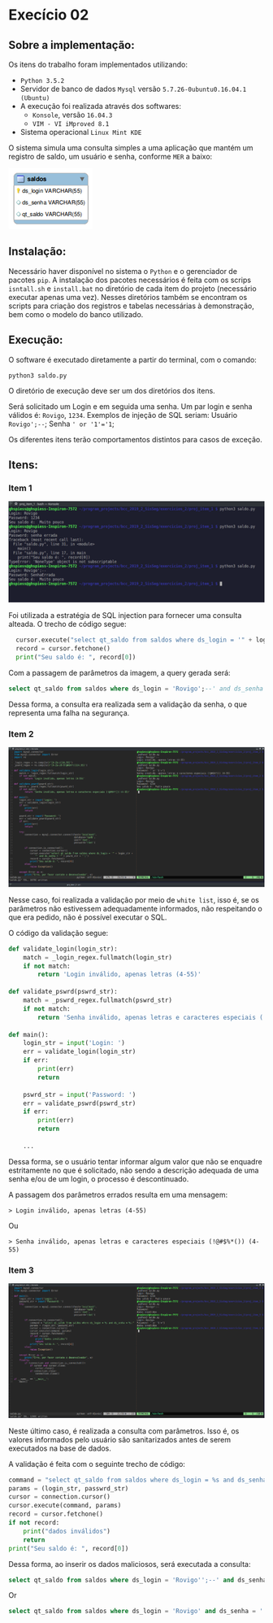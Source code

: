 # Execício 02

## Sobre a implementação:
Os itens do trabalho foram implementados utilizando:
- `Python 3.5.2`
- Servidor de banco de dados `Mysql` versão `5.7.26-0ubuntu0.16.04.1 (Ubuntu)`
- A execução foi realizada através dos softwares:
  - `Konsole`, versão `16.04.3`
  - `VIM - VI iMproved 8.1`
- Sistema operacional `Linux Mint KDE`

O sistema simula uma consulta simples a uma aplicação que mantém um registro de
  saldo, um usuário e senha, conforme `MER` a baixo:

![MER do banco de exemplo](proj_item_1/sql_model.png)

## Instalação:

Necessário haver disponível no sistema o `Python` e o gerenciador de pacotes
`pip`. A instalação dos pacotes necessários é feita com os scrips `isntall.sh`
e `install.bat` no diretório de cada item do projeto (necessário executar
apenas uma vez). Nesses diretórios também se encontram os scripts para criação
dos registros e tabelas necessárias à demonstração, bem como o modelo do banco
utilizado.

## Execução:

O software é executado diretamente a partir do terminal, com o comando:

```shell
python3 saldo.py
```

O diretório de execução deve ser um dos diretórios dos itens.

Será solicitado um Login e em seguida uma senha. Um par login e senha válidos
é: `Rovigo`, `1234`. Exemplos de injeção de SQL seriam: Usuário `Rovigo';--`;
Senha `' or '1'='1`;

Os diferentes itens terão comportamentos distintos para casos de exceção.

## Itens:

### Item 1
![Tela do console, sql injection](proj_item_1/Evidencia.png)

Foi utilizada a estratégia de SQL injection para fornecer uma consulta alteada.
O trecho de código segue:
```python
  cursor.execute("select qt_saldo from saldos where ds_login = '" + login_str + "' and ds_senha = '" + passwrd_str + "';")
  record = cursor.fetchone()
  print("Seu saldo é: ", record[0])
```

Com a passagem de parâmetros da imagem, a query gerada será:
```SQL
select qt_saldo from saldos where ds_login = 'Rovigo';--' and ds_senha = '';
```

Dessa forma, a consulta era realizada sem a validação da senha, o que
representa uma falha na segurança.

### Item 2
![Tela do console, validação com white list](proj_item_2/Evidencia.png)

Nesse caso, foi realizada a validação por meio de `white list`, isso é, se os
parâmetros não estivessem adequadamente informados, não respeitando o que era
pedido, não é possível executar o SQL.

O código da validação segue:
```python
def validate_login(login_str):
    match = _login_regex.fullmatch(login_str)
    if not match:
        return 'Login inválido, apenas letras (4-55)'

def validate_pswrd(pswrd_str):
    match = _pswrd_regex.fullmatch(pswrd_str)
    if not match:
        return 'Senha inválido, apenas letras e caracteres especiais (!@#$%*()) (4-55)'

def main():
    login_str = input('Login: ')
    err = validate_login(login_str)
    if err:
        print(err)
        return

    pswrd_str = input('Password: ')
    err = validate_pswrd(pswrd_str)
    if err:
        print(err)
        return

    ...

```

Dessa forma, se o usuário tentar informar algum valor que não se enquadre
estritamente no que é solicitado, não sendo a descrição adequada de uma senha
e/ou de um login, o processo é descontinuado. 

A passagem dos parâmetros errados resulta em uma mensagem:
```shell
> Login inválido, apenas letras (4-55)
```

Ou

```shell
> Senha inválido, apenas letras e caracteres especiais (!@#$%*()) (4-55)
```

### Item 3
![Tela do console, validação com consulta parametrizada](proj_item_3/Evidencia.png)

Neste último caso, é realizada a consulta com parâmetros. Isso é, os valores
informados pelo usuário são sanitarizados antes de serem executados na base de
dados.

A validação é feita com o seguinte trecho de código:
```python
command = "select qt_saldo from saldos where ds_login = %s and ds_senha = %s;"
params = (login_str, passwrd_str)
cursor = connection.cursor()
cursor.execute(command, params)
record = cursor.fetchone()
if not record:
    print("dados inválidos")
    return
print("Seu saldo é: ", record[0])
```

Dessa forma, ao inserir os dados maliciosos, será executada a consulta:

```SQL
select qt_saldo from saldos where ds_login = 'Rovigo'';--' and ds_senha = '';
```

Or

```SQL
select qt_saldo from saldos where ds_login = 'Rovigo' and ds_senha = ''' or ''1=''1';
```

